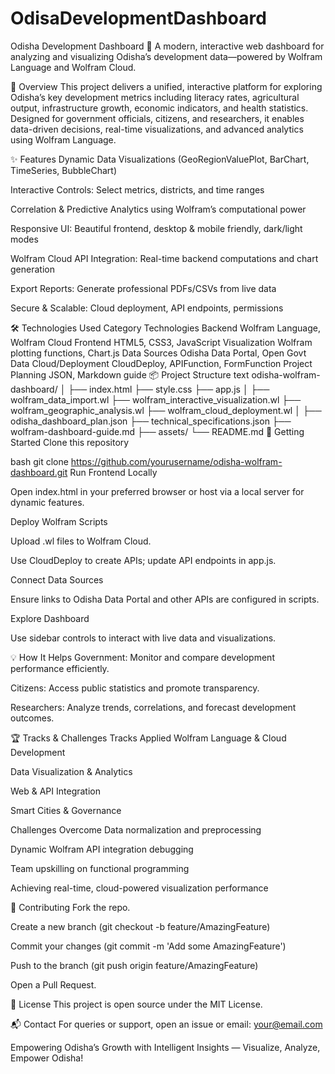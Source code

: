 # OdisaDevelopmentDashboard
Odisha Development Dashboard 🚀
A modern, interactive web dashboard for analyzing and visualizing Odisha’s development data—powered by Wolfram Language and Wolfram Cloud.

🌟 Overview
This project delivers a unified, interactive platform for exploring Odisha’s key development metrics including literacy rates, agricultural output, infrastructure growth, economic indicators, and health statistics.
Designed for government officials, citizens, and researchers, it enables data-driven decisions, real-time visualizations, and advanced analytics using Wolfram Language.

✨ Features
Dynamic Data Visualizations (GeoRegionValuePlot, BarChart, TimeSeries, BubbleChart)

Interactive Controls: Select metrics, districts, and time ranges

Correlation & Predictive Analytics using Wolfram’s computational power

Responsive UI: Beautiful frontend, desktop & mobile friendly, dark/light modes

Wolfram Cloud API Integration: Real-time backend computations and chart generation

Export Reports: Generate professional PDFs/CSVs from live data

Secure & Scalable: Cloud deployment, API endpoints, permissions

🛠 Technologies Used
Category	Technologies
Backend	Wolfram Language, Wolfram Cloud
Frontend	HTML5, CSS3, JavaScript
Visualization	Wolfram plotting functions, Chart.js
Data Sources	Odisha Data Portal, Open Govt Data
Cloud/Deployment	CloudDeploy, APIFunction, FormFunction
Project Planning	JSON, Markdown guide
📦 Project Structure
text
odisha-wolfram-dashboard/
│
├── index.html
├── style.css
├── app.js
│
├── wolfram_data_import.wl
├── wolfram_interactive_visualization.wl
├── wolfram_geographic_analysis.wl
├── wolfram_cloud_deployment.wl
│
├── odisha_dashboard_plan.json
├── technical_specifications.json
├── wolfram-dashboard-guide.md
├── assets/
└── README.md
🚀 Getting Started
Clone this repository

bash
git clone https://github.com/yourusername/odisha-wolfram-dashboard.git
Run Frontend Locally

Open index.html in your preferred browser or host via a local server for dynamic features.

Deploy Wolfram Scripts

Upload .wl files to Wolfram Cloud.

Use CloudDeploy to create APIs; update API endpoints in app.js.

Connect Data Sources

Ensure links to Odisha Data Portal and other APIs are configured in scripts.

Explore Dashboard

Use sidebar controls to interact with live data and visualizations.

💡 How It Helps
Government: Monitor and compare development performance efficiently.

Citizens: Access public statistics and promote transparency.

Researchers: Analyze trends, correlations, and forecast development outcomes.

🏆 Tracks & Challenges
Tracks Applied
Wolfram Language & Cloud Development

Data Visualization & Analytics

Web & API Integration

Smart Cities & Governance

Challenges Overcome
Data normalization and preprocessing

Dynamic Wolfram API integration debugging

Team upskilling on functional programming

Achieving real-time, cloud-powered visualization performance

🤝 Contributing
Fork the repo.

Create a new branch (git checkout -b feature/AmazingFeature)

Commit your changes (git commit -m 'Add some AmazingFeature')

Push to the branch (git push origin feature/AmazingFeature)

Open a Pull Request.

📃 License
This project is open source under the MIT License.

📬 Contact
For queries or support, open an issue or email: your@email.com

Empowering Odisha’s Growth with Intelligent Insights — Visualize, Analyze, Empower Odisha!
